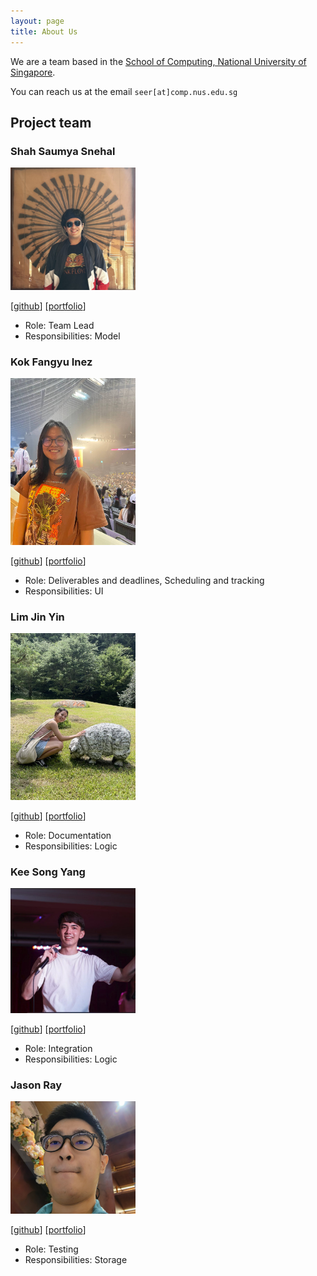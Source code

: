 ```yaml
---
layout: page
title: About Us
---
```


We are a team based in the [School of Computing, National University of Singapore](http://www.comp.nus.edu.sg).

You can reach us at the email `seer[at]comp.nus.edu.sg`

## Project team

### Shah Saumya Snehal

<img src="images/saumyashah.jpeg" width="200px">

[[github](https://github.com/LordSaumya)]
[[portfolio](team/saumyashah.md)]

* Role: Team Lead
* Responsibilities: Model

### Kok Fangyu Inez

<img src="images/inezkok.png" width="200px">

[[github](http://github.com/inezkok)]
[[portfolio](team/inezkok.md)]

* Role: Deliverables and deadlines, Scheduling and tracking
* Responsibilities: UI

### Lim Jin Yin

<img src="images/miljyy.png" width="200px">

[[github](http://github.com/miljyy)]
[[portfolio](team/miljyy.md)]

* Role: Documentation
* Responsibilities: Logic

### Kee Song Yang

<img src="images/s0ngyang.png" width="200px">

[[github](http://github.com/s0ngyang)]
[[portfolio](team/s0ngyang.md)]

* Role: Integration
* Responsibilities: Logic

### Jason Ray

<img src="images/JasonRay168.png" width="200px">

[[github](https://github.com/JasonRay168)]
[[portfolio](team/JasonRay168.md)]

* Role: Testing
* Responsibilities: Storage
